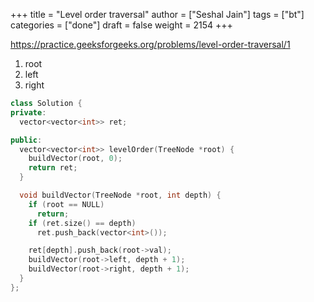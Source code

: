 +++
title = "Level order traversal"
author = ["Seshal Jain"]
tags = ["bt"]
categories = ["done"]
draft = false
weight = 2154
+++

<https://practice.geeksforgeeks.org/problems/level-order-traversal/1>

1.  root
2.  left
3.  right

<!--listend-->

```cpp
class Solution {
private:
  vector<vector<int>> ret;

public:
  vector<vector<int>> levelOrder(TreeNode *root) {
    buildVector(root, 0);
    return ret;
  }

  void buildVector(TreeNode *root, int depth) {
    if (root == NULL)
      return;
    if (ret.size() == depth)
      ret.push_back(vector<int>());

    ret[depth].push_back(root->val);
    buildVector(root->left, depth + 1);
    buildVector(root->right, depth + 1);
  }
};
```
